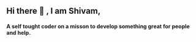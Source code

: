 ## Hi there 👋 , I am Shivam,
#### A self tought coder on a misson to develop something great for people and help.



